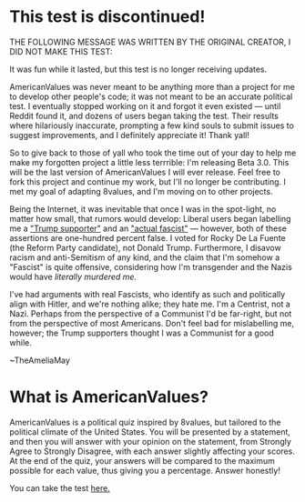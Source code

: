 # This test is discontinued!

THE FOLLOWING MESSAGE WAS WRITTEN BY THE ORIGINAL CREATOR, I DID NOT MAKE THIS TEST:

It was fun while it lasted, but this test is no longer receiving updates.

AmericanValues was never meant to be anything more than a project for me to develop other people's code; it was not meant to be an accurate political test. I eventually stopped working on it and forgot it even existed — until Reddit found it, and dozens of users began taking the test. Their results where hilariously inaccurate, prompting a few kind souls to submit issues to suggest improvements, and I definitely appreciate it! Thank yall!

So to give back to those of yall who took the time out of your day to help me make my forgotten project a little less terrrible: I'm releasing Beta 3.0. This will be the last version of AmericanValues I will ever release. Feel free to fork this project and continue my work, but I'll no longer be contributing. I met my goal of adapting 8values, and I'm moving on to other projects.

Being the Internet, it was inevitable that once I was in the spot-light, no matter how small, that rumors would develop: Liberal users began labelling me a ["Trump supporter"](https://www.reddit.com/r/AskALiberal/comments/m4ok7k/what_did_you_get_for_the_american_values_test/gqvkvnv?utm_source=share&utm_medium=web2x&context=3) and an ["actual fascist"](https://www.reddit.com/r/neoliberal/comments/m50rdi/what_did_you_get_for_the_american_values_test/gqxn8wf?utm_source=share&utm_medium=web2x&context=3) — however, both of these assertions are one-hundred percent false. I voted for Rocky De La Fuente (the Reform Party candidate), not Donald Trump. Furthermore, I disavow racism and anti-Semitism of any kind, and the claim that I'm somehow a "Fascist" is quite offensive, considering how I'm transgender and the Nazis would have *literally murdered me.*

I've had arguments with real Fascists, who identify as such and politically align with Hitler, and we're nothing alike; they hate me. I'm a Centrist, not a Nazi. Perhaps from the perspective of a Communist I'd be far-right, but not from the perspective of most Americans. Don't feel bad for mislabelling me, however; the Trump supporters thought I was a Communist for a good while.

\~TheAmeliaMay

# What is AmericanValues?
AmericanValues is a political quiz inspired by 8values, but tailored to the political climate of the United States. You will be presented by a statement, and then you will answer with your opinion on the statement, from Strongly Agree to Strongly Disagree, with each answer slightly affecting your scores. At the end of the quiz, your answers will be compared to the maximum possible for each value, thus giving you a percentage. Answer honestly!

You can take the test [here.](https://theameliamay.github.io/AmericanValues/)
